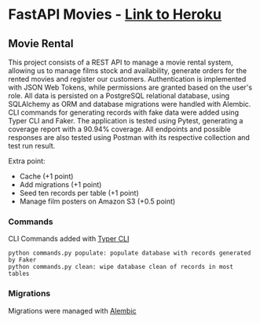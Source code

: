 # FastAPI Movies - [Link to Heroku](https://sdb-fastapi-movies.herokuapp.com/docs)

## Movie Rental

This project consists of a REST API to manage a movie rental system, allowing us to manage films stock and availability,
generate orders for the rented movies and register our customers. Authentication is implemented with JSON Web Tokens,
while permissions are granted based on the user's role. All data is persisted on a PostgreSQL relational database, using
SQLAlchemy as ORM and database migrations were handled with Alembic. CLI commands for generating records with fake data
were added using Typer CLI and Faker.
The application is tested using Pytest, generating a coverage report with a 90.94% coverage. All endpoints and possible
responses are also tested using Postman with its respective collection and test run result.

Extra point:

* Cache (+1 point)
* Add migrations (+1 point)
* Seed ten records per table (+1 point)
* Manage film posters on Amazon S3 (+0.5 point)

### Commands

CLI Commands added with [Typer CLI](https://typer.tiangolo.com/)

    python commands.py populate: populate database with records generated by Faker
    python commands.py clean: wipe database clean of records in most tables

### Migrations

Migrations were managed with [Alembic](https://alembic.sqlalchemy.org/en/latest/)
